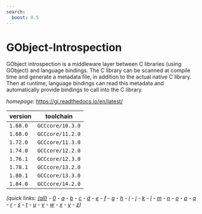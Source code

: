```yaml
---
search:
  boost: 0.5
---
```

# GObject-Introspection

GObject introspection is a middleware layer between C libraries  (using GObject) and language bindings. The C library can be scanned at  compile time and generate a metadata file, in addition to the actual  native C library. Then at runtime, language bindings can read this  metadata and automatically provide bindings to call into the C library.

*homepage*: <https://gi.readthedocs.io/en/latest/>

version | toolchain
--------|----------
``1.68.0`` | ``GCCcore/10.3.0``
``1.68.0`` | ``GCCcore/11.2.0``
``1.72.0`` | ``GCCcore/11.3.0``
``1.74.0`` | ``GCCcore/12.2.0``
``1.76.1`` | ``GCCcore/12.3.0``
``1.78.1`` | ``GCCcore/13.2.0``
``1.80.1`` | ``GCCcore/13.3.0``
``1.84.0`` | ``GCCcore/14.2.0``


*(quick links: [(all)](../index.md) - [0](../0/index.md) - [a](../a/index.md) - [b](../b/index.md) - [c](../c/index.md) - [d](../d/index.md) - [e](../e/index.md) - [f](../f/index.md) - [g](../g/index.md) - [h](../h/index.md) - [i](../i/index.md) - [j](../j/index.md) - [k](../k/index.md) - [l](../l/index.md) - [m](../m/index.md) - [n](../n/index.md) - [o](../o/index.md) - [p](../p/index.md) - [q](../q/index.md) - [r](../r/index.md) - [s](../s/index.md) - [t](../t/index.md) - [u](../u/index.md) - [v](../v/index.md) - [w](../w/index.md) - [x](../x/index.md) - [y](../y/index.md) - [z](../z/index.md))*

